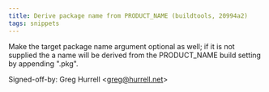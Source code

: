 ```yaml
---
title: Derive package name from PRODUCT_NAME (buildtools, 20994a2)
tags: snippets
---
```


Make the target package name argument optional as well; if it is not supplied the a name will be derived from the PRODUCT_NAME build setting by appending ".pkg".

Signed-off-by: Greg Hurrell &lt;greg@hurrell.net&gt;
